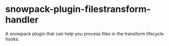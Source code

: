 # snowpack-plugin-filestransform-handler
A snowpack plugin that can help you process files in the transform lifecycle hooks.
